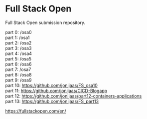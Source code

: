 # Full Stack Open
Full Stack Open submission repository.

part 0: /osa0  
part 1: /osa1  
part 2: /osa2  
part 3: /osa3  
part 4: /osa4  
part 5: /osa5  
part 6: /osa6  
part 7: /osa7  
part 8: /osa8  
part 9: /osa9  
part 10: https://github.com/jonijaas/FS_osa10  
part 11: https://github.com/jonijaas/CICD-Blogapp  
part 12: https://github.com/jonijaas/part12-containers-applications  
part 13: https://github.com/jonijaas/FS_part13  

https://fullstackopen.com/en/

